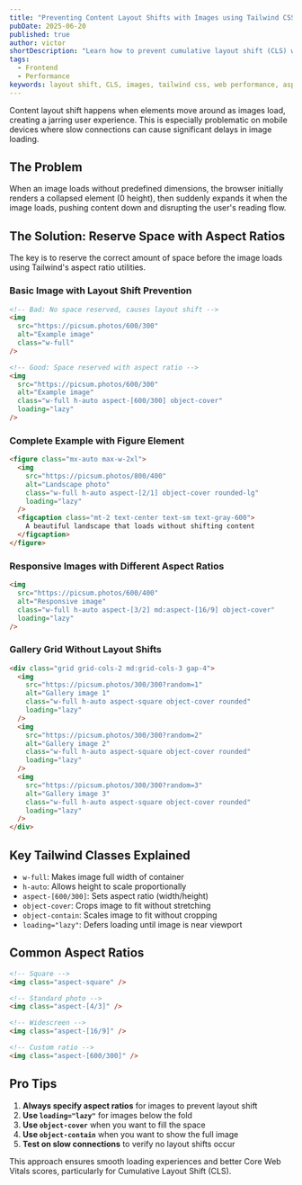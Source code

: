 ```yaml
---
title: "Preventing Content Layout Shifts with Images using Tailwind CSS"
pubDate: 2025-06-20
published: true
author: victor
shortDescription: "Learn how to prevent cumulative layout shift (CLS) when loading images by reserving space with aspect ratios and proper sizing"
tags:
  - Frontend
  - Performance
keywords: layout shift, CLS, images, tailwind css, web performance, aspect ratio
---
```


Content layout shift happens when elements move around as images load, creating a jarring user experience. This is especially problematic on mobile devices where slow connections can cause significant delays in image loading.

## The Problem

When an image loads without predefined dimensions, the browser initially renders a collapsed element (0 height), then suddenly expands it when the image loads, pushing content down and disrupting the user's reading flow.

## The Solution: Reserve Space with Aspect Ratios

The key is to reserve the correct amount of space before the image loads using Tailwind's aspect ratio utilities.

### Basic Image with Layout Shift Prevention

```html
<!-- Bad: No space reserved, causes layout shift -->
<img 
  src="https://picsum.photos/600/300" 
  alt="Example image"
  class="w-full"
/>

<!-- Good: Space reserved with aspect ratio -->
<img 
  src="https://picsum.photos/600/300" 
  alt="Example image"
  class="w-full h-auto aspect-[600/300] object-cover"
  loading="lazy"
/>
```

### Complete Example with Figure Element

```html
<figure class="mx-auto max-w-2xl">
  <img 
    src="https://picsum.photos/800/400" 
    alt="Landscape photo"
    class="w-full h-auto aspect-[2/1] object-cover rounded-lg"
    loading="lazy"
  />
  <figcaption class="mt-2 text-center text-sm text-gray-600">
    A beautiful landscape that loads without shifting content
  </figcaption>
</figure>
```

### Responsive Images with Different Aspect Ratios

```html
<img 
  src="https://picsum.photos/600/400" 
  alt="Responsive image"
  class="w-full h-auto aspect-[3/2] md:aspect-[16/9] object-cover"
  loading="lazy"
/>
```

### Gallery Grid Without Layout Shifts

```html
<div class="grid grid-cols-2 md:grid-cols-3 gap-4">
  <img 
    src="https://picsum.photos/300/300?random=1" 
    alt="Gallery image 1"
    class="w-full h-auto aspect-square object-cover rounded"
    loading="lazy"
  />
  <img 
    src="https://picsum.photos/300/300?random=2" 
    alt="Gallery image 2"
    class="w-full h-auto aspect-square object-cover rounded"
    loading="lazy"
  />
  <img 
    src="https://picsum.photos/300/300?random=3" 
    alt="Gallery image 3"
    class="w-full h-auto aspect-square object-cover rounded"
    loading="lazy"
  />
</div>
```

## Key Tailwind Classes Explained

- `w-full`: Makes image full width of container
- `h-auto`: Allows height to scale proportionally
- `aspect-[600/300]`: Sets aspect ratio (width/height)
- `object-cover`: Crops image to fit without stretching
- `object-contain`: Scales image to fit without cropping
- `loading="lazy"`: Defers loading until image is near viewport

## Common Aspect Ratios

```html
<!-- Square -->
<img class="aspect-square" />

<!-- Standard photo -->
<img class="aspect-[4/3]" />

<!-- Widescreen -->
<img class="aspect-[16/9]" />

<!-- Custom ratio -->
<img class="aspect-[600/300]" />
```

## Pro Tips

1. **Always specify aspect ratios** for images to prevent layout shift
2. **Use `loading="lazy"`** for images below the fold
3. **Use `object-cover`** when you want to fill the space
4. **Use `object-contain`** when you want to show the full image
5. **Test on slow connections** to verify no layout shifts occur

This approach ensures smooth loading experiences and better Core Web Vitals scores, particularly for Cumulative Layout Shift (CLS).